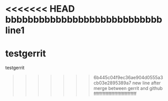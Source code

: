 <<<<<<< HEAD
bbbbbbbbbbbbbbbbbbbbbbbbbbbb
line1
=======
testgerrit
==========

testgerrit
>>>>>>> 6b445c04f9ec36ae904d0555a3cb03e2895389a7
new line
after merge between gerrit and github
fffffffffffffffffffffffffffff
